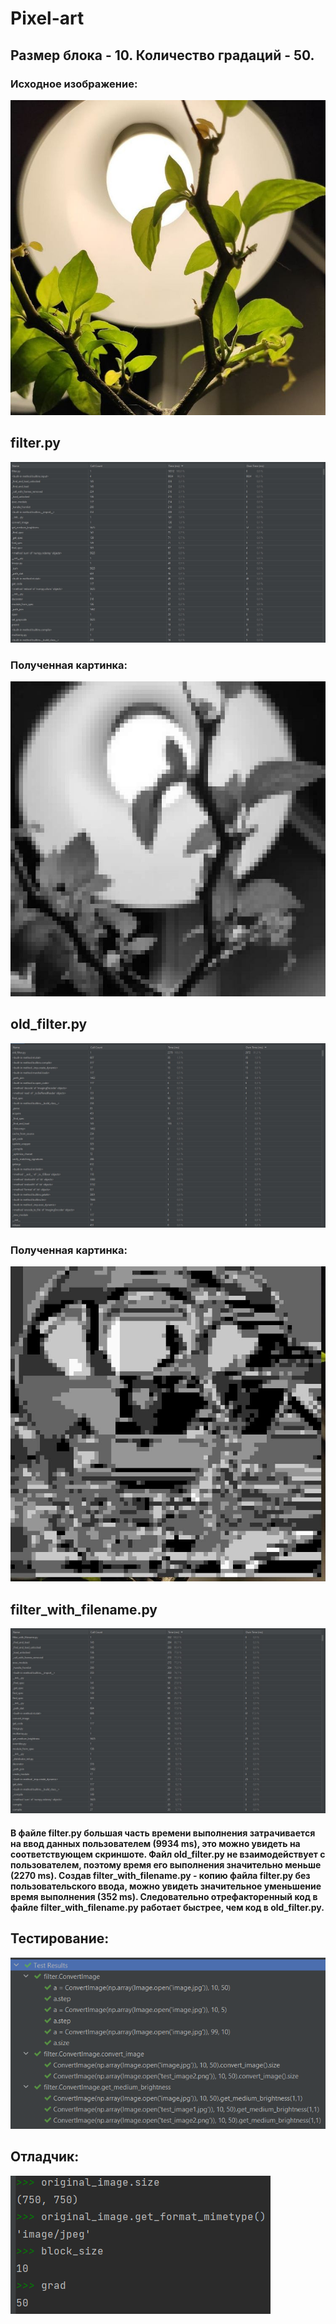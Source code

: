 # Pixel-art
## Размер блока - 10. Количество градаций - 50.
### Исходное изображение:
![](/image.jpg)

## filter.py
![](screenshots/Profile-filter.jpg)

### Полученная картинка:
![](/result.jpg)

## old_filter.py
![](screenshots/Profile-old_filter.jpg)

### Полученная картинка:
![](/old_result.jpg)

## filter_with_filename.py
![](screenshots/Profile-filter_with_filename.jpg)

#### В файле filter.py большая часть времени выполнения затрачивается на ввод данных пользователем (9934 ms), это можно увидеть на соответствующем скриншоте. Файл old_filter.py не взаимодействует с пользователем, поэтому время его выполнения значительно меньше (2270 ms). Создав filter_with_filename.py - копию файла filter.py без пользовательского ввода, можно увидеть значительное уменьшение время выполнения (352 ms). Следовательно отрефакторенный код в файле filter_with_filename.py работает быстрее, чем код в old_filter.py.

## Тестирование: 
![](screenshots/tests.png)

## Отладчик:
![](screenshots/debug.png)
